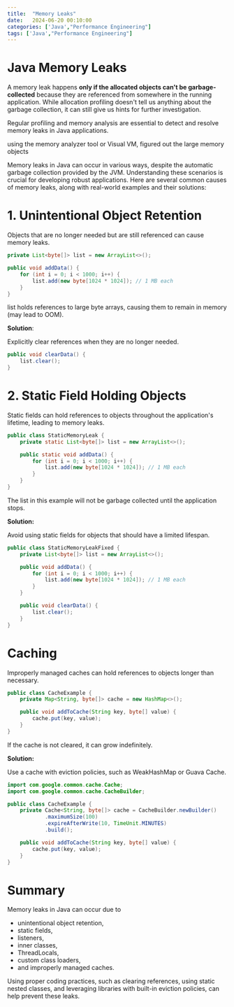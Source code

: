 ```yaml
---
title:  "Memory Leaks"
date:   2024-06-20 00:10:00
categories: ['Java',"Performance Engineering"]
tags: ['Java',"Performance Engineering"]
---
```


# Java Memory Leaks

A memory leak happens **only if the allocated objects can't be garbage-collected** because they are referenced from somewhere in the running application.
While allocation profiling doesn't tell us anything about the garbage collection, it can still give us hints for further investigation.

Regular profiling and memory analysis are essential to detect and resolve memory leaks in Java applications.

using the  memory analyzer tool or Visual VM, figured out the large memory objects

Memory leaks in Java can occur in various ways, despite the automatic garbage collection provided by the JVM. Understanding these scenarios is crucial for developing robust applications. Here are several common causes of memory leaks, along with real-world examples and their solutions:

# 1. Unintentional Object Retention

Objects that are no longer needed but are still referenced can cause memory leaks.
```java
private List<byte[]> list = new ArrayList<>();

public void addData() {
    for (int i = 0; i < 1000; i++) {
        list.add(new byte[1024 * 1024]); // 1 MB each
    }
}
```
list holds references to large byte arrays, causing them to remain in memory (may lead to OOM).

**Solution**:

Explicitly clear references when they are no longer needed.
```java
public void clearData() {
    list.clear();
}
```

# 2. Static Field Holding Objects
Static fields can hold references to objects throughout the application's lifetime, leading to memory leaks.

```java
public class StaticMemoryLeak {
    private static List<byte[]> list = new ArrayList<>();

    public static void addData() {
        for (int i = 0; i < 1000; i++) {
            list.add(new byte[1024 * 1024]); // 1 MB each
        }
    }
}
```
The list in this example will not be garbage collected until the application stops.

**Solution:**

Avoid using static fields for objects that should have a limited lifespan.
```java
public class StaticMemoryLeakFixed {
    private List<byte[]> list = new ArrayList<>();

    public void addData() {
        for (int i = 0; i < 1000; i++) {
            list.add(new byte[1024 * 1024]); // 1 MB each
        }
    }

    public void clearData() {
        list.clear();
    }
}
```

# Caching
Improperly managed caches can hold references to objects longer than necessary.

```java
public class CacheExample {
    private Map<String, byte[]> cache = new HashMap<>();

    public void addToCache(String key, byte[] value) {
        cache.put(key, value);
    }
}
```

If the cache is not cleared, it can grow indefinitely.

**Solution:**

Use a cache with eviction policies, such as WeakHashMap or Guava Cache.
```java
import com.google.common.cache.Cache;
import com.google.common.cache.CacheBuilder;

public class CacheExample {
    private Cache<String, byte[]> cache = CacheBuilder.newBuilder()
            .maximumSize(100)
            .expireAfterWrite(10, TimeUnit.MINUTES)
            .build();

    public void addToCache(String key, byte[] value) {
        cache.put(key, value);
    }
}
```

# Summary
Memory leaks in Java can occur due to 
- unintentional object retention, 
- static fields, 
- listeners, 
- inner classes, 
- ThreadLocals, 
- custom class loaders, 
- and improperly managed caches.

Using proper coding practices, such as clearing references, using static nested classes, 
and leveraging libraries with built-in eviction policies, can help prevent these leaks. 






